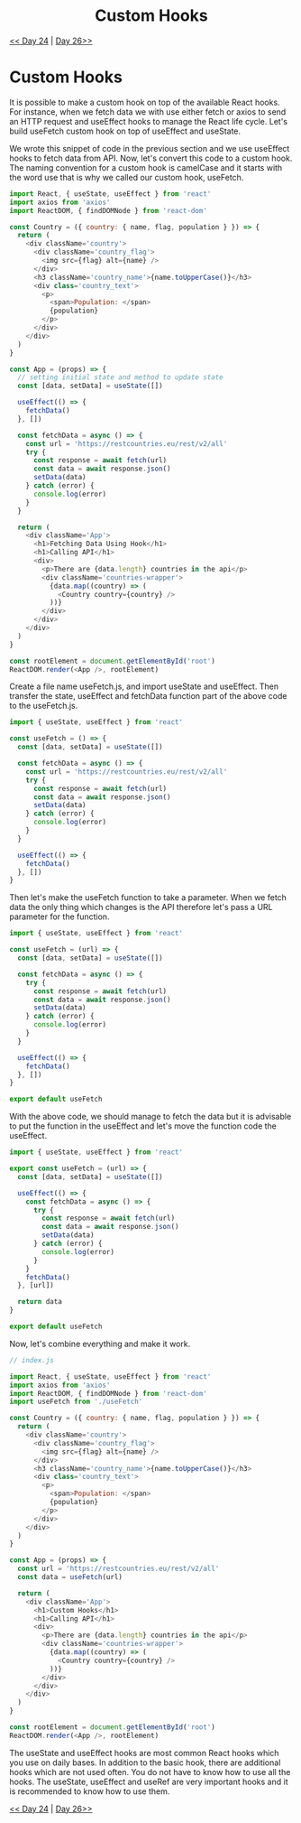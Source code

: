 <div align="center">
  <h1>Custom Hooks</h1>
</div>

[<< Day 24](../24_projects/24_projects.md) | [Day 26>>](../26_Context/26_context.md)

# Custom Hooks

It is possible to make a custom hook on top of the available React hooks. For instance, when we fetch data we with use either fetch or axios to send an HTTP request and useEffect hooks to manage the React life cycle. Let's build useFetch custom hook on top of useEffect and useState.

We wrote this snippet of code in the previous section and we use useEffect hooks to fetch data from API. Now, let's convert this code to a custom hook. The naming convention for a custom hook is camelCase and it starts with the word use that is why we called our custom hook, useFetch.

```js
import React, { useState, useEffect } from 'react'
import axios from 'axios'
import ReactDOM, { findDOMNode } from 'react-dom'

const Country = ({ country: { name, flag, population } }) => {
  return (
    <div className='country'>
      <div className='country_flag'>
        <img src={flag} alt={name} />
      </div>
      <h3 className='country_name'>{name.toUpperCase()}</h3>
      <div class='country_text'>
        <p>
          <span>Population: </span>
          {population}
        </p>
      </div>
    </div>
  )
}

const App = (props) => {
  // setting initial state and method to update state
  const [data, setData] = useState([])

  useEffect(() => {
    fetchData()
  }, [])

  const fetchData = async () => {
    const url = 'https://restcountries.eu/rest/v2/all'
    try {
      const response = await fetch(url)
      const data = await response.json()
      setData(data)
    } catch (error) {
      console.log(error)
    }
  }

  return (
    <div className='App'>
      <h1>Fetching Data Using Hook</h1>
      <h1>Calling API</h1>
      <div>
        <p>There are {data.length} countries in the api</p>
        <div className='countries-wrapper'>
          {data.map((country) => (
            <Country country={country} />
          ))}
        </div>
      </div>
    </div>
  )
}

const rootElement = document.getElementById('root')
ReactDOM.render(<App />, rootElement)
```

Create a file name useFetch.js, and import useState and useEffect. Then transfer the state, useEffect and fetchData function part of the above code to the useFetch.js.

```js
import { useState, useEffect } from 'react'

const useFetch = () => {
  const [data, setData] = useState([])

  const fetchData = async () => {
    const url = 'https://restcountries.eu/rest/v2/all'
    try {
      const response = await fetch(url)
      const data = await response.json()
      setData(data)
    } catch (error) {
      console.log(error)
    }
  }

  useEffect(() => {
    fetchData()
  }, [])
}
```

Then let's make the useFetch function to take a parameter. When we fetch data the only thing which changes is the API therefore let's pass a URL parameter for the function.

```js
import { useState, useEffect } from 'react'

const useFetch = (url) => {
  const [data, setData] = useState([])

  const fetchData = async () => {
    try {
      const response = await fetch(url)
      const data = await response.json()
      setData(data)
    } catch (error) {
      console.log(error)
    }
  }

  useEffect(() => {
    fetchData()
  }, [])
}

export default useFetch
```

With the above code, we should manage to fetch the data but it is advisable to put the function in the useEffect and let's move the function code the useEffect.

```js
import { useState, useEffect } from 'react'

export const useFetch = (url) => {
  const [data, setData] = useState([])

  useEffect(() => {
    const fetchData = async () => {
      try {
        const response = await fetch(url)
        const data = await response.json()
        setData(data)
      } catch (error) {
        console.log(error)
      }
    }
    fetchData()
  }, [url])

  return data
}

export default useFetch
```

Now, let's combine everything and make it work.

```js
// index.js

import React, { useState, useEffect } from 'react'
import axios from 'axios'
import ReactDOM, { findDOMNode } from 'react-dom'
import useFetch from './useFetch'

const Country = ({ country: { name, flag, population } }) => {
  return (
    <div className='country'>
      <div className='country_flag'>
        <img src={flag} alt={name} />
      </div>
      <h3 className='country_name'>{name.toUpperCase()}</h3>
      <div class='country_text'>
        <p>
          <span>Population: </span>
          {population}
        </p>
      </div>
    </div>
  )
}

const App = (props) => {
  const url = 'https://restcountries.eu/rest/v2/all'
  const data = useFetch(url)

  return (
    <div className='App'>
      <h1>Custom Hooks</h1>
      <h1>Calling API</h1>
      <div>
        <p>There are {data.length} countries in the api</p>
        <div className='countries-wrapper'>
          {data.map((country) => (
            <Country country={country} />
          ))}
        </div>
      </div>
    </div>
  )
}

const rootElement = document.getElementById('root')
ReactDOM.render(<App />, rootElement)
```

The useState and useEffect hooks are most common React hooks which you use on daily bases. In addition to the basic hook, there are additional hooks which are not used often. You do not have to know how to use all the hooks. The useState, useEffect and useRef are very important hooks and it is recommended to know how to use them.

[<< Day 24](../24_projects/24_projects.md) | [Day 26>>](../26_Context/26_context.md)
